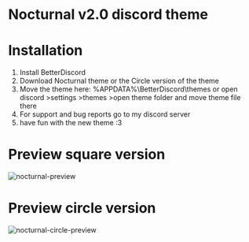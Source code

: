 # Nocturnal v2.0 discord theme

# Installation
1. Install BetterDiscord
2. Download Nocturnal theme or the Circle version of the theme
3. Move the theme here: %APPDATA%\BetterDiscord\themes or open discord >settings >themes >open theme folder and move theme file there
4. For support and bug reports go to my discord server
5. have fun with the new theme :3

# Preview square version
![nocturnal-preview](https://github.com/user-attachments/assets/cc975968-d8bc-458f-b74e-635c46db5a43)

# Preview circle version
![nocturnal-circle-preview](https://github.com/user-attachments/assets/7ac850e4-a40d-410d-adee-f818e9c22e00)
